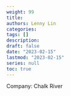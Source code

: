 ```yaml
---
weight: 99
title: 
authors: Lenny Lin
categories: 
tags: []
description: 
draft: false
date: "2023-02-15"
lastmod: "2023-02-15"
series: null
toc: true
---
```


Company: Chalk River

